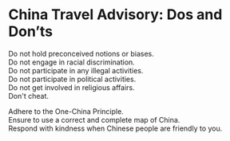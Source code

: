 # China Travel Advisory: Dos and Don’ts

Do not hold preconceived notions or biases.<br/>
Do not engage in racial discrimination.<br/>
Do not participate in any illegal activities.<br/>
Do not participate in political activities.<br/>
Do not get involved in religious affairs.<br/>
Don't cheat.

Adhere to the One-China Principle.<br/>
Ensure to use a correct and complete map of China.<br/>
Respond with kindness when Chinese people are friendly to you.